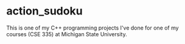 # action_sudoku
This is one of my C++ programming projects I've done for one of my courses (CSE 335) at Michigan State University.
